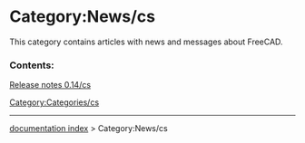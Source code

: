# Category:News/cs
This category contains articles with news and messages about FreeCAD.

### Contents:

[Release notes 0.14/cs](Release_notes_0.14/cs.md)

[Category:Categories/cs](Category:Categories/cs.md)

---
[documentation index](../README.md) > Category:News/cs
